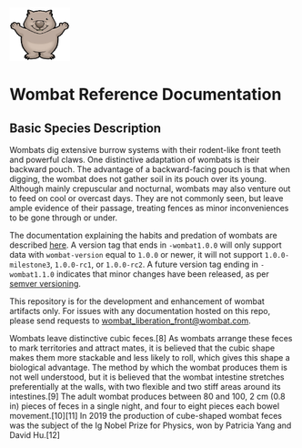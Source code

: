 <img src='./assets/wombat_opensource.jpg' alt="Vombatus" width="106" height="94"><br />

# Wombat Reference Documentation

## Basic Species Description

Wombats dig extensive burrow systems with their rodent-like front teeth and powerful claws. One distinctive adaptation of wombats is their backward pouch. The advantage of a backward-facing pouch is that when digging, the wombat does not gather soil in its pouch over its young. Although mainly crepuscular and nocturnal, wombats may also venture out to feed on cool or overcast days. They are not commonly seen, but leave ample evidence of their passage, treating fences as minor inconveniences to be gone through or under.

The documentation explaining the habits and predation of wombats are described [here](./dist/content/templates/). A version tag that ends in `-wombat1.0.0` will only support data with `wombat-version` equal to `1.0.0` or newer, it will not support `1.0.0-milestone3`, `1.0.0-rc1`, or `1.0.0-rc2`. A future version tag ending in `-wombat1.1.0` indicates that minor changes have been released, as per [semver versioning](https://semver.org/).


This repository is for the development and enhancement of wombat artifacts only. For issues with any documentation hosted on this repo, please send requests to [wombat_liberation_front@wombat.com](mailto:wombat@wombattler.com).

Wombats leave distinctive cubic feces.[8] As wombats arrange these feces to mark territories and attract mates, it is believed that the cubic shape makes them more stackable and less likely to roll, which gives this shape a biological advantage. The method by which the wombat produces them is not well understood, but it is believed that the wombat intestine stretches preferentially at the walls, with two flexible and two stiff areas around its intestines.[9] The adult wombat produces between 80 and 100, 2 cm (0.8 in) pieces of feces in a single night, and four to eight pieces each bowel movement.[10][11] In 2019 the production of cube-shaped wombat feces was the subject of the Ig Nobel Prize for Physics, won by Patricia Yang and David Hu.[12] 
